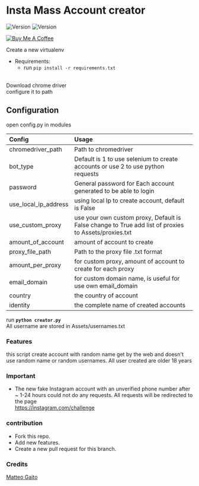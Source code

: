 # Insta Mass Account creator
![Version](https://img.shields.io/badge/version-1.1.0-brightgreen.svg?style=flat-square)
![Version](https://img.shields.io/badge/release-beta-green.svg?style=flat-square)

<a href="https://www.buymeacoffee.com/Uo8YEsT" target="_blank"><img src="https://www.buymeacoffee.com/assets/img/custom_images/purple_img.png" alt="Buy Me A Coffee" style="height: auto !important;width: auto !important;" ></a>

Create a new virtualenv

- Requirements:<br>
  - run `pip install -r requirements.txt`
<br>
Download chrome driver<br>
configure it to path<br>



## Configuration
open config.py in modules

| Config               | Usage                                                                                                |
| :------------------- | :--------------------------------------------------------------------------------------------------- |
| chromedriver_path    | Path to chromedriver                                                                                 |
| bot_type             | Default is 1 to use selenium to create accounts or use 2 to use python requests                      |
| password             | General password for Each account generated to be able to login                                      |
| use_local_ip_address | using local Ip to create account, default is False                                                   |
| use_custom_proxy     | use your own custom proxy, Default is False change to True add list of proxies to Assets/proxies.txt |
| amount_of_account    | amount of account to create                                                                          |
| proxy_file_path      | Path to the proxy file .txt format                                                                   |
| amount_per_proxy     | for custom proxy, amount of account to create for each proxy                                         |
| email_domain         | for custom domain name, is useful for use own email_domain                                           |
| country              | the country of account                                                                               |
| identity             | the complete name of created accounts                                                                |

run <strong>`python creator.py`</strong>
<br>
All username are stored in Assets/usernames.txt

### Features
this script create account with random name get by the web and doesn't use random name or random usernames. All user created are older 18 years

### Important
-  The new fake Instagram account with an unverified phone number after ~ 1-24 hours could not do any requests. All requests will be redirected to the page           
<a href="https://instagram.com/challenge">https://instagram.com/challenge</a>

### contribution
- Fork this repo.
- Add new features.
- Create a new pull request for this branch.


### Credits
[Matteo Gaito](https://github.com/matteogaito)
